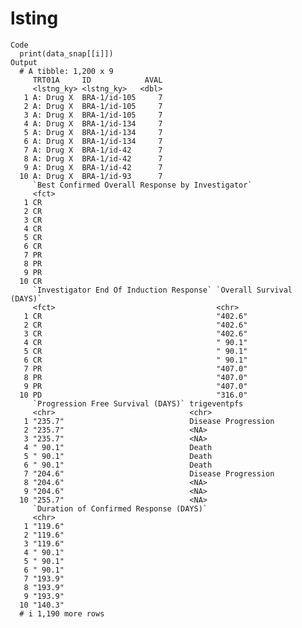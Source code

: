 # lsting

    Code
      print(data_snap[[i]])
    Output
      # A tibble: 1,200 x 9
         TRT01A     ID            AVAL
         <lstng_ky> <lstng_ky>   <dbl>
       1 A: Drug X  BRA-1/id-105     7
       2 A: Drug X  BRA-1/id-105     7
       3 A: Drug X  BRA-1/id-105     7
       4 A: Drug X  BRA-1/id-134     7
       5 A: Drug X  BRA-1/id-134     7
       6 A: Drug X  BRA-1/id-134     7
       7 A: Drug X  BRA-1/id-42      7
       8 A: Drug X  BRA-1/id-42      7
       9 A: Drug X  BRA-1/id-42      7
      10 A: Drug X  BRA-1/id-93      7
         `Best Confirmed Overall Response by Investigator`
         <fct>                                            
       1 CR                                               
       2 CR                                               
       3 CR                                               
       4 CR                                               
       5 CR                                               
       6 CR                                               
       7 PR                                               
       8 PR                                               
       9 PR                                               
      10 CR                                               
         `Investigator End Of Induction Response` `Overall Survival (DAYS)`
         <fct>                                    <chr>                    
       1 CR                                       "402.6"                  
       2 CR                                       "402.6"                  
       3 CR                                       "402.6"                  
       4 CR                                       " 90.1"                  
       5 CR                                       " 90.1"                  
       6 CR                                       " 90.1"                  
       7 PR                                       "407.0"                  
       8 PR                                       "407.0"                  
       9 PR                                       "407.0"                  
      10 PD                                       "316.0"                  
         `Progression Free Survival (DAYS)` trigeventpfs       
         <chr>                              <chr>              
       1 "235.7"                            Disease Progression
       2 "235.7"                            <NA>               
       3 "235.7"                            <NA>               
       4 " 90.1"                            Death              
       5 " 90.1"                            Death              
       6 " 90.1"                            Death              
       7 "204.6"                            Disease Progression
       8 "204.6"                            <NA>               
       9 "204.6"                            <NA>               
      10 "255.7"                            <NA>               
         `Duration of Confirmed Response (DAYS)`
         <chr>                                  
       1 "119.6"                                
       2 "119.6"                                
       3 "119.6"                                
       4 " 90.1"                                
       5 " 90.1"                                
       6 " 90.1"                                
       7 "193.9"                                
       8 "193.9"                                
       9 "193.9"                                
      10 "140.3"                                
      # i 1,190 more rows

